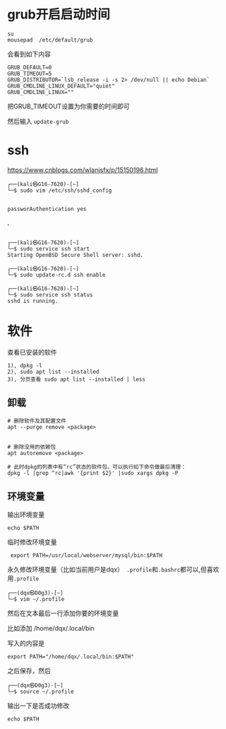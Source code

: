 # grub开启启动时间



```
su
mousepad  /etc/default/grub
```

会看到如下内容

```
GRUB_DEFAULT=0
GRUB_TIMEOUT=5
GRUB_DISTRIBUTOR=`lsb_release -i -s 2> /dev/null || echo Debian`
GRUB_CMDLINE_LINUX_DEFAULT="quiet"
GRUB_CMDLINE_LINUX=""
```

把GRUB_TIMEOUT设置为你需要的时间即可

然后输入 `update-grub`





# ssh

https://www.cnblogs.com/wlanjsfx/p/15150196.html



```
┌──(kali㉿G16-7620)-[~]
└─$ sudo vim /etc/ssh/sshd_config


passworAuthentication yes
```

,

```

┌──(kali㉿G16-7620)-[~]
└─$ sudo service ssh start
Starting OpenBSD Secure Shell server: sshd.

┌──(kali㉿G16-7620)-[~]
└─$ sudo update-rc.d ssh enable

┌──(kali㉿G16-7620)-[~]
└─$ sudo service ssh status
sshd is running.
```



# 软件 



查看已安装的软件

```
1), dpkg -l 
2), sudo apt list --installed
3), 分页查看 sudo apt list --installed | less
```



## 卸载



```
# 删除软件及其配置文件
apt --purge remove <package>


# 删除没用的依赖包
apt autoremove <package>

# 此时dpkg的列表中有“rc”状态的软件包，可以执行如下命令做最后清理：
dpkg -l |grep ^rc|awk '{print $2}' |sudo xargs dpkg -P
```

## 环境变量



输出环境变量

```
echo $PATH    
```



临时修改环境变量

```
 export PATH=/usr/local/webserver/mysql/bin:$PATH
```



永久修改环境变量（比如当前用户是dqx）` .profile`和`.bashrc`都可以,但喜欢用`.profile`

```
┌──(dqx㉿D0g3)-[~]
└─$ vim ~/.profile
```

然后在文本最后一行添加你要的环境变量

比如添加 /home/dqx/.local/bin

写入的内容是

```
export PATH="/home/dqx/.local/bin:$PATH"
```

之后保存，然后

```
┌──(dqx㉿D0g3)-[~]
└─$ source ~/.profile
```

输出一下是否成功修改

```
echo $PATH 
```

